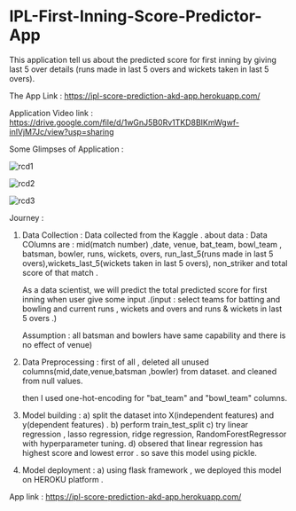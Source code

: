 # IPL-First-Inning-Score-Predictor-App

This application tell us about the predicted score for first inning by giving last 5 over details (runs made in last 5 overs and wickets taken in last 5 overs).

The App Link :    https://ipl-score-prediction-akd-app.herokuapp.com/

Application Video link : https://drive.google.com/file/d/1wGnJ5B0Rv1TKD8BIKmWgwf-inlVjM7Jc/view?usp=sharing

Some Glimpses of Application : 

![rcd1](https://user-images.githubusercontent.com/61588604/108326757-a3da1400-71f0-11eb-8c59-7f3afb6d550b.png)


![rcd2](https://user-images.githubusercontent.com/61588604/108327460-73df4080-71f1-11eb-9d0d-cf0c6e7c5ac2.png)

![rcd3](https://user-images.githubusercontent.com/61588604/108327518-848fb680-71f1-11eb-8a70-0baec5c1d487.png)




Journey : 

1) Data Collection :  Data collected from the Kaggle . 
    about data : Data COlumns are : mid(match number) ,date, venue, bat_team, bowl_team , batsman, bowler, runs, wickets, overs, run_last_5(runs made in last 5      overs),wickets_last_5(wickets taken in last 5 overs), non_striker and total score of that match .
    
    As a data scientist, we will predict the total predicted score for first inning when user give some input .(input : select teams for batting and bowling and current runs , wickets and overs  and runs & wickets in last 5 overs .)
    
    Assumption : all batsman and bowlers have same capability and  there is no effect of venue)
    
2) Data Preprocessing : 
    first of all , deleted all unused columns(mid,date,venue,batsman ,bowler) from dataset. and cleaned from null values.
    
    then I used one-hot-encoding for "bat_team" and "bowl_team" columns.
    
3) Model building : 
    a) split the dataset into X(independent features) and y(dependent features) .
    b) perform train_test_split
    c) try linear regression , lasso regression, ridge regression, RandomForestRegressor with hyperparameter tuning. 
    d) obsered that linear regression has highest score and lowest error . so save this model using pickle.

4) Model deployment : 
    a) using flask framework , we deployed this model on HEROKU platform .
    
App link : https://ipl-score-prediction-akd-app.herokuapp.com/
    
    
